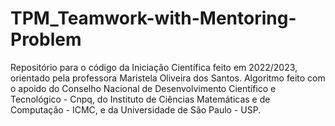 # TPM_Teamwork-with-Mentoring-Problem
Repositório para o código da Iniciação Científica feito em 2022/2023, orientado pela professora Maristela Oliveira dos Santos. Algoritmo feito com o apoido do Conselho Nacional de Desenvolvimento Científico e Tecnológico - Cnpq, do Instituto de Ciências Matemáticas e de Computação - ICMC, e da Universidade de São Paulo - USP.
